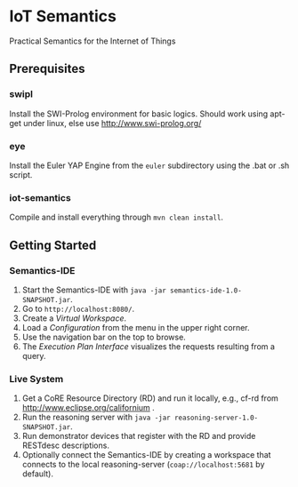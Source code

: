 # IoT Semantics
Practical Semantics for the Internet of Things

## Prerequisites

### swipl

Install the SWI-Prolog environment for basic logics. Should work using apt-get under linux, else use http://www.swi-prolog.org/

### eye

Install the Euler YAP Engine from the `euler` subdirectory using the .bat or .sh script.

### iot-semantics

Compile and install everything through `mvn clean install`.

## Getting Started

### Semantics-IDE

1. Start the Semantics-IDE with `java -jar semantics-ide-1.0-SNAPSHOT.jar`.
2. Go to `http://localhost:8080/`.
3. Create a *Virtual Workspace*.
4. Load a *Configuration* from the menu in the upper right corner.
5. Use the navigation bar on the top to browse.
6. The *Execution Plan Interface* visualizes the requests resulting from a query.

### Live System

1. Get a CoRE Resource Directory (RD) and run it locally, e.g., cf-rd from http://www.eclipse.org/californium .
2. Run the reasoning server with `java -jar reasoning-server-1.0-SNAPSHOT.jar`.
3. Run demonstrator devices that register with the RD and provide RESTdesc descriptions.
4. Optionally connect the Semantics-IDE by creating a workspace that connects to the local reasoning-server (`coap://localhost:5681` by default).
